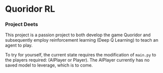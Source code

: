 
# Quoridor RL


### Project Deets

This project is a passion project to both develop the game Quoridor and subsequently employ reinforcement learning (Deep Q Learning)
to teach an agent to play. 

To try for yourself, the current state requires the modification of `main.py` to the players required: (AIPlayer or Player). The AIPlayer
currently has no saved model to leverage, which is to come. 